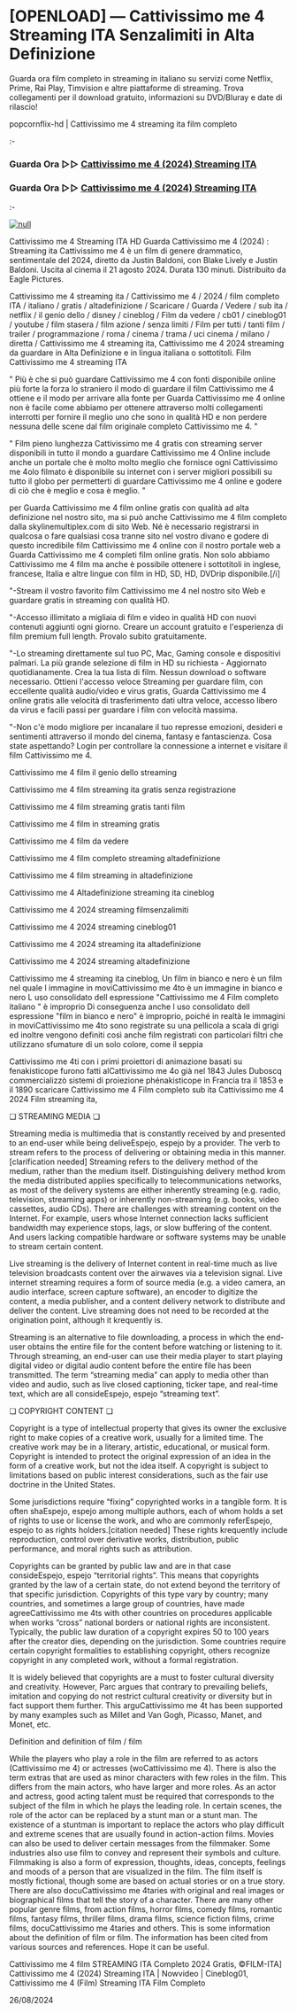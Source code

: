 # [OPENLOAD] — Cattivissimo me 4 Streaming ITA Senzalimiti in Alta Definizione



Guarda ora film completo in streaming in italiano su servizi come Netflix, Prime, Rai Play, Timvision e altre piattaforme di streaming. Trova collegamenti per il download gratuito, informazioni su DVD/Bluray e date di rilascio!

popcornflix-hd | Cattivissimo me 4 streaming ita film completo

:-

### Guarda Ora ▷▷ [Cattivissimo me 4 (2024) Streaming ITA](https://popcornflix-hd.org/it/movie/519182/cattivissimo-me-4.html)

### Guarda Ora ▷▷ [Cattivissimo me 4 (2024) Streaming ITA](https://popcornflix-hd.org/it/movie/519182/cattivissimo-me-4.html)

:-


[![null](https://static.wixstatic.com/media/855a25_043b5abeb4ae4d35ac003198e7fe56ed~mv2.gif)](https://popcornflix-hd.org/it/movie/519182/cattivissimo-me-4.html)

Cattivissimo me 4 Streaming ITA HD
Guarda Cattivissimo me 4 (2024) : Streaming ita Cattivissimo me 4 è un film di genere drammatico, sentimentale del 2024, diretto da Justin Baldoni, con Blake Lively e Justin Baldoni. Uscita al cinema il 21 agosto 2024. Durata 130 minuti. Distribuito da Eagle Pictures.

Cattivissimo me 4 streaming ita / Cattivissimo me 4 / 2024 / film completo ITA / italiano / gratis / altadefinizione / Scaricare / Guarda / Vedere / sub ita / netflix / il genio dello / disney / cineblog / Film da vedere / cb01 / cineblog01 / youtube / film stasera / film azione / senza limiti / Film per tutti / tanti film / trailer / programmazione / roma / cinema / trama / uci cinema / milano / diretta / Cattivissimo me 4 streaming ita, Cattivissimo me 4 2024 streaming da guardare in Alta Definizione e in lingua italiana o sottotitoli. Film Cattivissimo me 4 streaming ITA

" Più è che si può guardare Cattivissimo me 4 con fonti disponibile online più forte la forza lo straniero il modo di guardare il film Cattivissimo me 4 ottiene e il modo per arrivare alla fonte per Guarda Cattivissimo me 4 online non è facile come abbiamo per ottenere attraverso molti collegamenti interrotti per fornire il meglio uno che sono in qualità HD e non perdere nessuna delle scene dal film originale completo Cattivissimo me 4. "

" Film pieno lunghezza Cattivissimo me 4 gratis con streaming server disponibili in tutto il mondo a guardare Cattivissimo me 4 Online include anche un portale che è molto molto meglio che fornisce ogni Cattivissimo me 4olo filmato è disponibile su internet con i server migliori possibili su tutto il globo per permetterti di guardare Cattivissimo me 4 online e godere di ciò che è meglio e cosa è meglio. "

per Guarda Cattivissimo me 4 film online gratis con qualità ad alta definizione nel nostro sito, ma si può anche Cattivissimo me 4 film completo dalla skylinemultiplex.com di sito Web. Né è necessario registrarsi in qualcosa o fare qualsiasi cosa tranne sito nel vostro divano e godere di questo incredibile film Cattivissimo me 4 online con il nostro portale web a Guarda Cattivissimo me 4 completi film online gratis. Non solo abbiamo Cattivissimo me 4 film ma anche è possibile ottenere i sottotitoli in inglese, francese, Italia e altre lingue con film in HD, SD, HD, DVDrip disponibile.[/i]

"-Stream il vostro favorito film Cattivissimo me 4 nel nostro sito Web e guardare gratis in streaming con qualità HD.

"-Accesso illimitato a migliaia di film e video in qualità HD con nuovi contenuti aggiunti ogni giorno. Creare un account gratuito e l'esperienza di film premium full length. Provalo subito gratuitamente.

"-Lo streaming direttamente sul tuo PC, Mac, Gaming console e dispositivi palmari. La più grande selezione di film in HD su richiesta - Aggiornato quotidianamente. Crea la tua lista di film. Nessun download o software necessario. Ottieni l'accesso veloce Streaming per guardare film, con eccellente qualità audio/video e virus gratis, Guarda Cattivissimo me 4 online gratis alle velocità di trasferimento dati ultra veloce, accesso libero da virus e facili passi per guardare i film con velocità massima.

"-Non c'è modo migliore per incanalare il tuo represse emozioni, desideri e sentimenti attraverso il mondo del cinema, fantasy e fantascienza. Cosa state aspettando? Login per controllare la connessione a internet e visitare il film Cattivissimo me 4.

Cattivissimo me 4 film il genio dello streaming

Cattivissimo me 4 film streaming ita gratis senza registrazione

Cattivissimo me 4 film streaming gratis tanti film

Cattivissimo me 4 film in streaming gratis

Cattivissimo me 4 film da vedere

Cattivissimo me 4 film completo streaming altadefinizione

Cattivissimo me 4 film streaming in altadefinizione

Cattivissimo me 4 Altadefinizione streaming ita cineblog

Cattivissimo me 4 2024 streaming filmsenzalimiti

Cattivissimo me 4 2024 streaming cineblog01

Cattivissimo me 4 2024 streaming ita altadefinizione

Cattivissimo me 4 2024 streaming altadefinizione

Cattivissimo me 4 streaming ita cineblog, Un film in bianco e nero è un film nel quale l immagine in moviCattivissimo me 4to è un immagine in bianco e nero L uso consolidato dell espressione "Cattivissimo me 4 Film completo italiano " è improprio Di conseguenza anche l uso consolidato dell espressione "film in bianco e nero" è improprio, poiché in realtà le immagini in moviCattivissimo me 4to sono registrate su una pellicola a scala di grigi ed inoltre vengono definiti così anche film registrati con particolari filtri che utilizzano sfumature di un solo colore, come il seppia

Cattivissimo me 4ti con i primi proiettori di animazione basati su fenakisticope furono fatti alCattivissimo me 4o già nel 1843 Jules Duboscq commercializzò sistemi di proiezione phénakisticope in Francia tra il 1853 e il 1890 scaricare Cattivissimo me 4 Film completo sub ita Cattivissimo me 4 2024 Film streaming ita,

❏ STREAMING MEDIA ❏

Streaming media is multimedia that is constantly received by and presented to an end-user while being deliveEspejo, espejo by a provider. The verb to stream refers to the process of delivering or obtaining media in this manner.[clarification needed] Streaming refers to the delivery method of the medium, rather than the medium itself. Distinguishing delivery method krom the media distributed applies specifically to telecommunications networks, as most of the delivery systems are either inherently streaming (e.g. radio, television, streaming apps) or inherently non-streaming (e.g. books, video cassettes, audio CDs). There are challenges with streaming content on the Internet. For example, users whose Internet connection lacks sufficient bandwidth may experience stops, lags, or slow buffering of the content. And users lacking compatible hardware or software systems may be unable to stream certain content.

Live streaming is the delivery of Internet content in real-time much as live television broadcasts content over the airwaves via a television signal. Live internet streaming requires a form of source media (e.g. a video camera, an audio interface, screen capture software), an encoder to digitize the content, a media publisher, and a content delivery network to distribute and deliver the content. Live streaming does not need to be recorded at the origination point, although it krequently is.

Streaming is an alternative to file downloading, a process in which the end-user obtains the entire file for the content before watching or listening to it. Through streaming, an end-user can use their media player to start playing digital video or digital audio content before the entire file has been transmitted. The term “streaming media” can apply to media other than video and audio, such as live closed captioning, ticker tape, and real-time text, which are all consideEspejo, espejo “streaming text”.

❏ COPYRIGHT CONTENT ❏

Copyright is a type of intellectual property that gives its owner the exclusive right to make copies of a creative work, usually for a limited time. The creative work may be in a literary, artistic, educational, or musical form. Copyright is intended to protect the original expression of an idea in the form of a creative work, but not the idea itself. A copyright is subject to limitations based on public interest considerations, such as the fair use doctrine in the United States.

Some jurisdictions require “fixing” copyrighted works in a tangible form. It is often shaEspejo, espejo among multiple authors, each of whom holds a set of rights to use or license the work, and who are commonly referEspejo, espejo to as rights holders.[citation needed] These rights krequently include reproduction, control over derivative works, distribution, public performance, and moral rights such as attribution.

Copyrights can be granted by public law and are in that case consideEspejo, espejo “territorial rights”. This means that copyrights granted by the law of a certain state, do not extend beyond the territory of that specific jurisdiction. Copyrights of this type vary by country; many countries, and sometimes a large group of countries, have made agreeCattivissimo me 4ts with other countries on procedures applicable when works “cross” national borders or national rights are inconsistent. Typically, the public law duration of a copyright expires 50 to 100 years after the creator dies, depending on the jurisdiction. Some countries require certain copyright formalities to establishing copyright, others recognize copyright in any completed work, without a formal registration.

It is widely believed that copyrights are a must to foster cultural diversity and creativity. However, Parc argues that contrary to prevailing beliefs, imitation and copying do not restrict cultural creativity or diversity but in fact support them further. This arguCattivissimo me 4t has been supported by many examples such as Millet and Van Gogh, Picasso, Manet, and Monet, etc.

Definition and definition of film / film

While the players who play a role in the film are referred to as actors (Cattivissimo me 4) or actresses (woCattivissimo me 4). There is also the term extras that are used as minor characters with few roles in the film. This differs from the main actors, who have larger and more roles. As an actor and actress, good acting talent must be required that corresponds to the subject of the film in which he plays the leading role. In certain scenes, the role of the actor can be replaced by a stunt man or a stunt man. The existence of a stuntman is important to replace the actors who play difficult and extreme scenes that are usually found in action-action films. Movies can also be used to deliver certain messages from the filmmaker. Some industries also use film to convey and represent their symbols and culture. Filmmaking is also a form of expression, thoughts, ideas, concepts, feelings and moods of a person that are visualized in the film. The film itself is mostly fictional, though some are based on actual stories or on a true story. There are also docuCattivissimo me 4taries with original and real images or biographical films that tell the story of a character. There are many other popular genre films, from action films, horror films, comedy films, romantic films, fantasy films, thriller films, drama films, science fiction films, crime films, docuCattivissimo me 4taries and others. This is some information about the definition of film or film. The information has been cited from various sources and references. Hope it can be useful.

Cattivissimo me 4 film STREAMING ITA Completo 2024 Gratis, ©FILM-ITA] Cattivissimo me 4 (2024) Streaming ITA | Nowvideo | Cineblog01, Cattivissimo me 4 (Film) Streaming ITA Film Completo

26/08/2024

